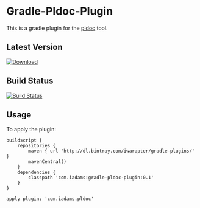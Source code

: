 Gradle-Pldoc-Plugin
=========

This is a gradle plugin for the [pldoc] tool.

Latest Version
--------------
 [ ![Download](https://api.bintray.com/packages/iwarapter/gradle-plugins/gradle-pldoc-plugin/images/download.svg) ](https://bintray.com/iwarapter/gradle-plugins/gradle-pldoc-plugin/_latestVersion)
 
 
Build Status
------------
[![Build Status](https://travis-ci.org/iwarapter/gradle-pldoc-plugin.svg?branch=master)](https://travis-ci.org/iwarapter/gradle-pldoc-plugin)

Usage
-----------

To apply the plugin:
```
buildscript {
	repositories {
		maven { url 'http://dl.bintray.com/iwarapter/gradle-plugins/' }
		mavenCentral()
	}
	dependencies {
		classpath 'com.iadams:gradle-pldoc-plugin:0.1'
	}
}

apply plugin: 'com.iadams.pldoc'
```

[pldoc]:http://pldoc.sourceforge.net/maven-site/
